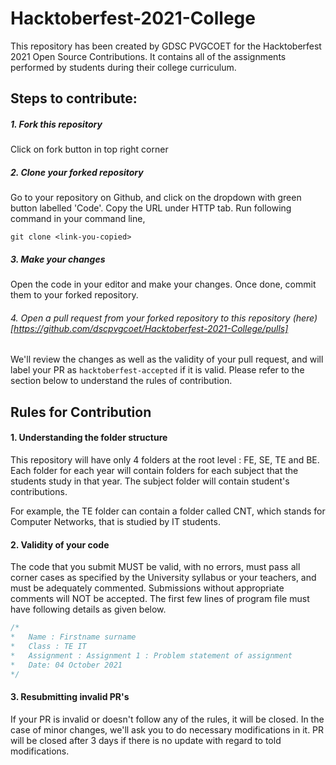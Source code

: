 # Hacktoberfest-2021-College

This repository has been created by GDSC PVGCOET for the Hacktoberfest 2021 Open Source Contributions. It contains all of the assignments performed by students during their college curriculum. 

## Steps to contribute: 

##### 1. Fork this repository 
Click on fork button in top right corner
##### 2. Clone your forked repository
Go to your repository on Github, and click on the dropdown with green button labelled 'Code'. Copy the URL under HTTP tab. Run following command in your command line, 
```
git clone <link-you-copied>
```
##### 3. Make your changes
Open the code in your editor and make your changes. Once done, commit them to your forked repository. 
###### 4. Open a pull request from your forked repository to this repository (here)[https://github.com/dscpvgcoet/Hacktoberfest-2021-College/pulls]

We'll review the changes as well as the validity of your pull request, and will label your PR as `hacktoberfest-accepted` if it is valid. Please refer to the section below to understand the rules of contribution.

## Rules for Contribution

#### 1. Understanding the folder structure

This repository will have only 4 folders at the root level : FE, SE, TE and BE. Each folder for each year will contain folders for each subject that the students study in that year. The subject folder will contain student's contributions. 

For example, the TE folder can contain a folder called CNT, which stands for Computer Networks, that is studied by IT students. 

#### 2.  Validity of your code

The code that you submit MUST be valid, with no errors, must pass all corner cases as specified by the University syllabus or your teachers, and must be adequately commented. Submissions without appropriate comments will NOT be accepted. The first few lines of program file must have following details as given below.
```c
/*  
*   Name : Firstname surname
*   Class : TE IT
*   Assignment : Assignment 1 : Problem statement of assignment
*   Date: 04 October 2021
*/
```

#### 3. Resubmitting invalid PR's

If your PR is invalid or doesn't follow any of the rules, it will be closed. In the case of minor changes, we'll ask you to do necessary modifications in it. PR will be closed after 3 days if there is no update with regard to told modifications. 
